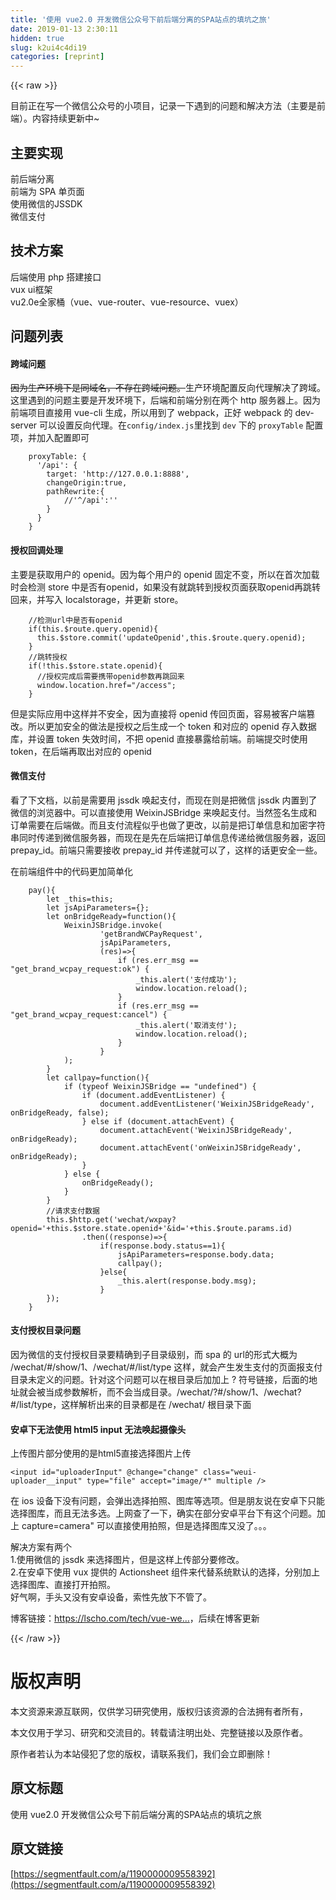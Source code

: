 ```yaml
---
title: '使用 vue2.0 开发微信公众号下前后端分离的SPA站点的填坑之旅' 
date: 2019-01-13 2:30:11
hidden: true
slug: k2ui4c4di19
categories: [reprint]
---
```


{{< raw >}}

                    
<p>目前正在写一个微信公众号的小项目，记录一下遇到的问题和解决方法（主要是前端）。内容持续更新中~</p>
<h2 id="articleHeader0">主要实现</h2>
<p>前后端分离<br>前端为 SPA 单页面<br>使用微信的JSSDK<br>微信支付</p>
<h2 id="articleHeader1">技术方案</h2>
<p>后端使用 php 搭建接口<br>vux ui框架<br>vu2.0e全家桶（vue、vue-router、vue-resource、vuex）</p>
<h2 id="articleHeader2">问题列表</h2>
<h4>跨域问题</h4>
<p><del>因为生产环境下是同域名，不存在跨域问题。</del>生产环境配置反向代理解决了跨域。这里遇到的问题主要是开发环境下，后端和前端分别在两个 http 服务器上。因为前端项目直接用 vue-cli 生成，所以用到了 webpack，正好 webpack 的 dev-server 可以设置反向代理。在<code>config/index.js</code>里找到 <code>dev</code> 下的 <code>proxyTable</code> 配置项，并加入配置即可</p>
<div class="widget-codetool" style="display:none;">
      <div class="widget-codetool--inner">
      <span class="selectCode code-tool" data-toggle="tooltip" data-placement="top" title="" data-original-title="全选"></span>
      <span type="button" class="copyCode code-tool" data-toggle="tooltip" data-placement="top" data-clipboard-text="    proxyTable: {
      '/api': {
        target: 'http://127.0.0.1:8888',
        changeOrigin:true,
        pathRewrite:{
            //'^/api':''
        }
      }        
    }" title="" data-original-title="复制"></span>
      <span type="button" class="saveToNote code-tool" data-toggle="tooltip" data-placement="top" title="" data-original-title="放进笔记"></span>
      </div>
      </div><pre class="json hljs"><code class="json">    proxyTable: {
      '/api': {
        target: 'http://<span class="hljs-number">127.0</span><span class="hljs-number">.0</span><span class="hljs-number">.1</span>:<span class="hljs-number">8888</span>',
        changeOrigin:<span class="hljs-literal">true</span>,
        pathRewrite:{
            //'^/api':''
        }
      }        
    }</code></pre>
<h4>授权回调处理</h4>
<p>主要是获取用户的 openid。因为每个用户的 openid 固定不变，所以在首次加载时会检测 store 中是否有openid，如果没有就跳转到授权页面获取openid再跳转回来，并写入 localstorage，并更新 store。</p>
<div class="widget-codetool" style="display:none;">
      <div class="widget-codetool--inner">
      <span class="selectCode code-tool" data-toggle="tooltip" data-placement="top" title="" data-original-title="全选"></span>
      <span type="button" class="copyCode code-tool" data-toggle="tooltip" data-placement="top" data-clipboard-text="    //检测url中是否有openid
    if(this.$route.query.openid){
      this.$store.commit('updateOpenid',this.$route.query.openid);
    }
    //跳转授权
    if(!this.$store.state.openid){
      //授权完成后需要携带openid参数再跳回来
      window.location.href=&quot;/access&quot;;
    }" title="" data-original-title="复制"></span>
      <span type="button" class="saveToNote code-tool" data-toggle="tooltip" data-placement="top" title="" data-original-title="放进笔记"></span>
      </div>
      </div><pre class="javascript hljs"><code class="javascript">    <span class="hljs-comment">//检测url中是否有openid</span>
    <span class="hljs-keyword">if</span>(<span class="hljs-keyword">this</span>.$route.query.openid){
      <span class="hljs-keyword">this</span>.$store.commit(<span class="hljs-string">'updateOpenid'</span>,<span class="hljs-keyword">this</span>.$route.query.openid);
    }
    <span class="hljs-comment">//跳转授权</span>
    <span class="hljs-keyword">if</span>(!<span class="hljs-keyword">this</span>.$store.state.openid){
      <span class="hljs-comment">//授权完成后需要携带openid参数再跳回来</span>
      <span class="hljs-built_in">window</span>.location.href=<span class="hljs-string">"/access"</span>;
    }</code></pre>
<p>但是实际应用中这样并不安全，因为直接将 openid 传回页面，容易被客户端篡改。所以更加安全的做法是授权之后生成一个 token 和对应的 openid 存入数据库，并设置 token 失效时间，不把 openid 直接暴露给前端。前端提交时使用 token，在后端再取出对应的 openid</p>
<h4>微信支付</h4>
<p>看了下文档，以前是需要用 jssdk 唤起支付，而现在则是把微信 jssdk 内置到了微信的浏览器中。可以直接使用 WeixinJSBridge 来唤起支付。当然签名生成和订单需要在后端做。而且支付流程似乎也做了更改，以前是把订单信息和加密字符串同时传递到微信服务器，而现在是先在后端把订单信息传递给微信服务器，返回 prepay_id。前端只需要接收 prepay_id 并传递就可以了，这样的话更安全一些。</p>
<p>在前端组件中的代码更加简单化</p>
<div class="widget-codetool" style="display:none;">
      <div class="widget-codetool--inner">
      <span class="selectCode code-tool" data-toggle="tooltip" data-placement="top" title="" data-original-title="全选"></span>
      <span type="button" class="copyCode code-tool" data-toggle="tooltip" data-placement="top" data-clipboard-text="    pay(){
        let _this=this;
        let jsApiParameters={};
        let onBridgeReady=function(){
            WeixinJSBridge.invoke(
                    'getBrandWCPayRequest',
                    jsApiParameters,
                    (res)=>{
                        if (res.err_msg == &quot;get_brand_wcpay_request:ok&quot;) {
                            _this.alert('支付成功');
                            window.location.reload();
                        }
                        if (res.err_msg == &quot;get_brand_wcpay_request:cancel&quot;) {
                            _this.alert('取消支付');
                            window.location.reload();
                        }
                    }
            );
        }
        let callpay=function(){
            if (typeof WeixinJSBridge == &quot;undefined&quot;) {
                if (document.addEventListener) {
                    document.addEventListener('WeixinJSBridgeReady', onBridgeReady, false);
                } else if (document.attachEvent) {
                    document.attachEvent('WeixinJSBridgeReady', onBridgeReady);
                    document.attachEvent('onWeixinJSBridgeReady', onBridgeReady);
                }
            } else {
                onBridgeReady();
            }            
        }
        //请求支付数据
        this.$http.get('wechat/wxpay?openid='+this.$store.state.openid+'&amp;id='+this.$route.params.id)
                .then((response)=>{
                    if(response.body.status==1){
                        jsApiParameters=response.body.data;
                        callpay();
                    }else{
                        _this.alert(response.body.msg);                        
                    }
        });
    }" title="" data-original-title="复制"></span>
      <span type="button" class="saveToNote code-tool" data-toggle="tooltip" data-placement="top" title="" data-original-title="放进笔记"></span>
      </div>
      </div><pre class="javascript hljs"><code class="javascript">    pay(){
        <span class="hljs-keyword">let</span> _this=<span class="hljs-keyword">this</span>;
        <span class="hljs-keyword">let</span> jsApiParameters={};
        <span class="hljs-keyword">let</span> onBridgeReady=<span class="hljs-function"><span class="hljs-keyword">function</span>(<span class="hljs-params"></span>)</span>{
            WeixinJSBridge.invoke(
                    <span class="hljs-string">'getBrandWCPayRequest'</span>,
                    jsApiParameters,
                    (res)=&gt;{
                        <span class="hljs-keyword">if</span> (res.err_msg == <span class="hljs-string">"get_brand_wcpay_request:ok"</span>) {
                            _this.alert(<span class="hljs-string">'支付成功'</span>);
                            <span class="hljs-built_in">window</span>.location.reload();
                        }
                        <span class="hljs-keyword">if</span> (res.err_msg == <span class="hljs-string">"get_brand_wcpay_request:cancel"</span>) {
                            _this.alert(<span class="hljs-string">'取消支付'</span>);
                            <span class="hljs-built_in">window</span>.location.reload();
                        }
                    }
            );
        }
        <span class="hljs-keyword">let</span> callpay=<span class="hljs-function"><span class="hljs-keyword">function</span>(<span class="hljs-params"></span>)</span>{
            <span class="hljs-keyword">if</span> (<span class="hljs-keyword">typeof</span> WeixinJSBridge == <span class="hljs-string">"undefined"</span>) {
                <span class="hljs-keyword">if</span> (<span class="hljs-built_in">document</span>.addEventListener) {
                    <span class="hljs-built_in">document</span>.addEventListener(<span class="hljs-string">'WeixinJSBridgeReady'</span>, onBridgeReady, <span class="hljs-literal">false</span>);
                } <span class="hljs-keyword">else</span> <span class="hljs-keyword">if</span> (<span class="hljs-built_in">document</span>.attachEvent) {
                    <span class="hljs-built_in">document</span>.attachEvent(<span class="hljs-string">'WeixinJSBridgeReady'</span>, onBridgeReady);
                    <span class="hljs-built_in">document</span>.attachEvent(<span class="hljs-string">'onWeixinJSBridgeReady'</span>, onBridgeReady);
                }
            } <span class="hljs-keyword">else</span> {
                onBridgeReady();
            }            
        }
        <span class="hljs-comment">//请求支付数据</span>
        <span class="hljs-keyword">this</span>.$http.get(<span class="hljs-string">'wechat/wxpay?openid='</span>+<span class="hljs-keyword">this</span>.$store.state.openid+<span class="hljs-string">'&amp;id='</span>+<span class="hljs-keyword">this</span>.$route.params.id)
                .then(<span class="hljs-function">(<span class="hljs-params">response</span>)=&gt;</span>{
                    <span class="hljs-keyword">if</span>(response.body.status==<span class="hljs-number">1</span>){
                        jsApiParameters=response.body.data;
                        callpay();
                    }<span class="hljs-keyword">else</span>{
                        _this.alert(response.body.msg);                        
                    }
        });
    }</code></pre>
<h4>支付授权目录问题</h4>
<p>因为微信的支付授权目录要精确到子目录级别，而 spa 的 url的形式大概为 /wechat/#/show/1、/wechat/#/list/type 这样，就会产生发生支付的页面报支付目录未定义的问题。针对这个问题可以在根目录后加加上 ? 符号链接，后面的地址就会被当成参数解析，而不会当成目录。/wechat/?#/show/1、/wechat?#/list/type，这样解析出来的目录都是在 /wechat/ 根目录下面</p>
<h4>安卓下无法使用 html5 input 无法唤起摄像头</h4>
<p>上传图片部分使用的是html5直接选择图片上传</p>
<div class="widget-codetool" style="display:none;">
      <div class="widget-codetool--inner">
      <span class="selectCode code-tool" data-toggle="tooltip" data-placement="top" title="" data-original-title="全选"></span>
      <span type="button" class="copyCode code-tool" data-toggle="tooltip" data-placement="top" data-clipboard-text="<input id=&quot;uploaderInput&quot; @change=&quot;change&quot; class=&quot;weui-uploader__input&quot; type=&quot;file&quot; accept=&quot;image/*&quot;  multiple />" title="" data-original-title="复制"></span>
      <span type="button" class="saveToNote code-tool" data-toggle="tooltip" data-placement="top" title="" data-original-title="放进笔记"></span>
      </div>
      </div><pre class="xml hljs"><code class="html" style="word-break: break-word; white-space: initial;"><span class="hljs-tag">&lt;<span class="hljs-name">input</span> <span class="hljs-attr">id</span>=<span class="hljs-string">"uploaderInput"</span> @<span class="hljs-attr">change</span>=<span class="hljs-string">"change"</span> <span class="hljs-attr">class</span>=<span class="hljs-string">"weui-uploader__input"</span> <span class="hljs-attr">type</span>=<span class="hljs-string">"file"</span> <span class="hljs-attr">accept</span>=<span class="hljs-string">"image/*"</span>  <span class="hljs-attr">multiple</span> /&gt;</span></code></pre>
<p>在 ios 设备下没有问题，会弹出选择拍照、图库等选项。但是朋友说在安卓下只能选择图库，而且无法多选。上网查了一下，确实在部分安卓平台下有这个问题。加上 capture=camera" 可以直接使用拍照，但是选择图库又没了。。。</p>
<p>解决方案有两个<br>1.使用微信的 jssdk 来选择图片，但是这样上传部分要修改。<br>2.在安卓下使用 vux 提供的 Actionsheet 组件来代替系统默认的选择，分别加上选择图库、直接打开拍照。<br>好气啊，手头又没有安卓设备，索性先放下不管了。</p>
<p>博客链接：<a href="https://lscho.com/tech/vue-wechat.html" rel="nofollow noreferrer" target="_blank"></a><a href="https://lscho.com/tech/vue-wechat.html" rel="nofollow noreferrer" target="_blank">https://lscho.com/tech/vue-we...</a>，后续在博客更新</p>

                
{{< /raw >}}

# 版权声明
本文资源来源互联网，仅供学习研究使用，版权归该资源的合法拥有者所有，

本文仅用于学习、研究和交流目的。转载请注明出处、完整链接以及原作者。

原作者若认为本站侵犯了您的版权，请联系我们，我们会立即删除！

## 原文标题
使用 vue2.0 开发微信公众号下前后端分离的SPA站点的填坑之旅

## 原文链接
[https://segmentfault.com/a/1190000009558392](https://segmentfault.com/a/1190000009558392)

